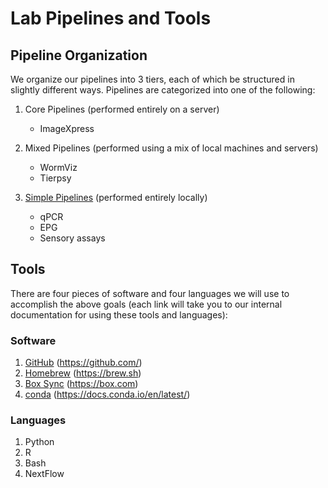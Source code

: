 # Lab Pipelines and Tools

## Pipeline Organization

We organize our pipelines into 3 tiers, each of which be structured in slightly different ways. Pipelines are categorized into one of the following:

1.  Core Pipelines (performed entirely on a server)

    -   ImageXpress

2.  Mixed Pipelines (performed using a mix of local machines and servers)

    -   WormViz
    -   Tierpsy

3.  [Simple Pipelines](simple.md) (performed entirely locally)

    -   qPCR
    -   EPG
    -   Sensory assays

## Tools

There are four pieces of software and four languages we will use to accomplish the above goals (each link will take you to our internal documentation for using these tools and languages):

### Software

1.  [GitHub](github.md) (<https://github.com/>)
2.  [Homebrew](homebrew.md) (<https://brew.sh>)
3.  [Box Sync](box.md) (<https://box.com>)
4.  [conda](conda.md) (<https://docs.conda.io/en/latest/>)

### Languages

1.  Python
2.  R
3.  Bash
4.  NextFlow
